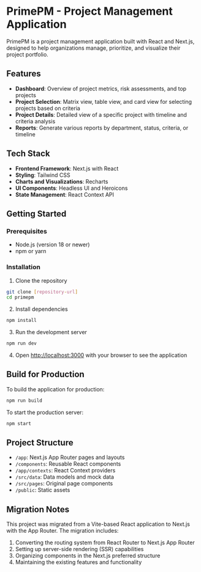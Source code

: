 # PrimePM - Project Management Application

PrimePM is a project management application built with React and Next.js, designed to help organizations manage, prioritize, and visualize their project portfolio.

## Features

- **Dashboard**: Overview of project metrics, risk assessments, and top projects
- **Project Selection**: Matrix view, table view, and card view for selecting projects based on criteria
- **Project Details**: Detailed view of a specific project with timeline and criteria analysis
- **Reports**: Generate various reports by department, status, criteria, or timeline

## Tech Stack

- **Frontend Framework**: Next.js with React
- **Styling**: Tailwind CSS
- **Charts and Visualizations**: Recharts
- **UI Components**: Headless UI and Heroicons
- **State Management**: React Context API

## Getting Started

### Prerequisites

- Node.js (version 18 or newer)
- npm or yarn

### Installation

1. Clone the repository
```bash
git clone [repository-url]
cd primepm
```

2. Install dependencies
```bash
npm install
```

3. Run the development server
```bash
npm run dev
```

4. Open [http://localhost:3000](http://localhost:3000) with your browser to see the application

## Build for Production

To build the application for production:

```bash
npm run build
```

To start the production server:

```bash
npm start
```

## Project Structure

- `/app`: Next.js App Router pages and layouts
- `/components`: Reusable React components
- `/app/contexts`: React Context providers
- `/src/data`: Data models and mock data
- `/src/pages`: Original page components
- `/public`: Static assets

## Migration Notes

This project was migrated from a Vite-based React application to Next.js with the App Router. The migration includes:

1. Converting the routing system from React Router to Next.js App Router
2. Setting up server-side rendering (SSR) capabilities
3. Organizing components in the Next.js preferred structure
4. Maintaining the existing features and functionality
